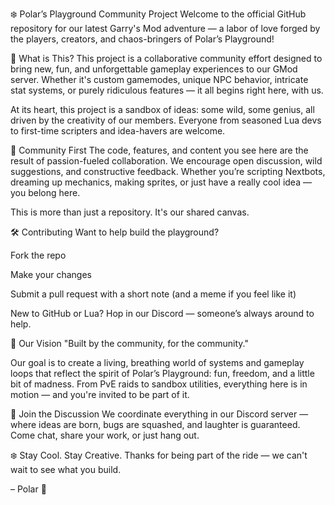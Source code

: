 ❄️ Polar’s Playground Community Project
Welcome to the official GitHub repository for our latest Garry's Mod adventure — a labor of love forged by the players, creators, and chaos-bringers of Polar’s Playground!

🌟 What is This?
This project is a collaborative community effort designed to bring new, fun, and unforgettable gameplay experiences to our GMod server. Whether it's custom gamemodes, unique NPC behavior, intricate stat systems, or purely ridiculous features — it all begins right here, with us.

At its heart, this project is a sandbox of ideas: some wild, some genius, all driven by the creativity of our members. Everyone from seasoned Lua devs to first-time scripters and idea-havers are welcome.

🤝 Community First
The code, features, and content you see here are the result of passion-fueled collaboration. We encourage open discussion, wild suggestions, and constructive feedback. Whether you’re scripting Nextbots, dreaming up mechanics, making sprites, or just have a really cool idea — you belong here.

This is more than just a repository. It's our shared canvas.

🛠️ Contributing
Want to help build the playground?

Fork the repo

Make your changes

Submit a pull request with a short note (and a meme if you feel like it)

New to GitHub or Lua? Hop in our Discord — someone’s always around to help.

📌 Our Vision
"Built by the community, for the community."

Our goal is to create a living, breathing world of systems and gameplay loops that reflect the spirit of Polar’s Playground: fun, freedom, and a little bit of madness. From PvE raids to sandbox utilities, everything here is in motion — and you're invited to be part of it.

💬 Join the Discussion
We coordinate everything in our Discord server — where ideas are born, bugs are squashed, and laughter is guaranteed. Come chat, share your work, or just hang out.

❄️ Stay Cool. Stay Creative.
Thanks for being part of the ride — we can't wait to see what you build.

– Polar 💙
